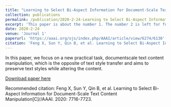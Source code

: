 ```yaml
---
title: "Learning to Select Bi-Aspect Information for Document-Scale Text Content Manipulation"
collection: publications
permalink: /publication/2020-2-24-Learning to Select Bi-Aspect Information for Document-Scale Text Content Manipulation
excerpt: 'This paper is about the number 1. The number 2 is left for future work.'
date: 2020-2-24
venue: 'Journal 1'
paperurl: 'https://aaai.org/ojs/index.php/AAAI/article/view/6274/6130'
citation: 'Feng X, Sun Y, Qin B, et al. Learning to Select Bi-Aspect Information for Document-Scale Text Content Manipulation[C]//AAAI. 2020: 7716-7723.'
---
```

In this paper, we focus on a new practical task, documentscale text content manipulation, which is the opposite of text style transfer and aims to preserve text styles while altering the content.

[Download paper here](https://aaai.org/ojs/index.php/AAAI/article/view/6274/6130)

Recommended citation: Feng X, Sun Y, Qin B, et al. Learning to Select Bi-Aspect Information for Document-Scale Text Content Manipulation[C]//AAAI. 2020: 7716-7723.